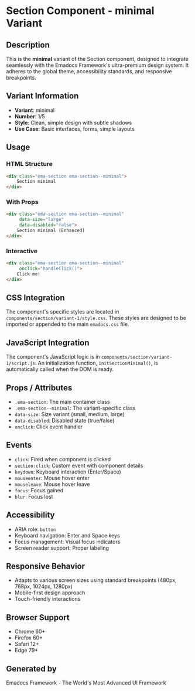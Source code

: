 # Section Component - minimal Variant

## Description
This is the **minimal** variant of the Section component, designed to integrate seamlessly with the Emadocs Framework's ultra-premium design system. It adheres to the global theme, accessibility standards, and responsive breakpoints.

## Variant Information
- **Variant**: minimal
- **Number**: 1/5
- **Style**: Clean, simple design with subtle shadows
- **Use Case**: Basic interfaces, forms, simple layouts

## Usage

### HTML Structure
```html
<div class="ema-section ema-section--minimal">
    Section minimal
</div>
```

### With Props
```html
<div class="ema-section ema-section--minimal" 
     data-size="large" 
     data-disabled="false">
    Section minimal (Enhanced)
</div>
```

### Interactive
```html
<div class="ema-section ema-section--minimal" 
     onclick="handleClick()">
    Click me!
</div>
```

## CSS Integration
The component's specific styles are located in `components/section/variant-1/style.css`. These styles are designed to be imported or appended to the main `emadocs.css` file.

## JavaScript Integration
The component's JavaScript logic is in `components/section/variant-1/script.js`. An initialization function, `initSectionMinimal()`, is automatically called when the DOM is ready.

## Props / Attributes
- `.ema-section`: The main container class
- `.ema-section--minimal`: The variant-specific class
- `data-size`: Size variant (small, medium, large)
- `data-disabled`: Disabled state (true/false)
- `onclick`: Click event handler

## Events
- `click`: Fired when component is clicked
- `section:click`: Custom event with component details
- `keydown`: Keyboard interaction (Enter/Space)
- `mouseenter`: Mouse hover enter
- `mouseleave`: Mouse hover leave
- `focus`: Focus gained
- `blur`: Focus lost

## Accessibility
- ARIA role: `button`
- Keyboard navigation: Enter and Space keys
- Focus management: Visual focus indicators
- Screen reader support: Proper labeling

## Responsive Behavior
- Adapts to various screen sizes using standard breakpoints (480px, 768px, 1024px, 1280px)
- Mobile-first design approach
- Touch-friendly interactions

## Browser Support
- Chrome 60+
- Firefox 60+
- Safari 12+
- Edge 79+

## Generated by
Emadocs Framework - The World's Most Advanced UI Framework
